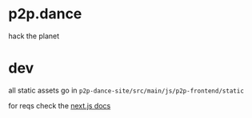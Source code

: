 # p2p.dance

hack the planet

# dev

all static assets go in
`p2p-dance-site/src/main/js/p2p-frontend/static`

for reqs check the [next.js docs](https://nextjs.org/docs/#fetching-data-and-component-lifecycle)
